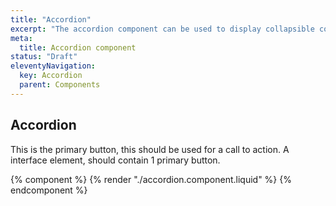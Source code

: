 ```yaml
---
title: "Accordion"
excerpt: "The accordion component can be used to display collapsible content."
meta:
  title: Accordion component
status: "Draft"
eleventyNavigation:
  key: Accordion
  parent: Components
---
```


## Accordion

This is the primary button, this should be used for a call to action. A interface element, should contain 1 primary button.

{% component %}
{% render "./accordion.component.liquid" %}
{% endcomponent %}
